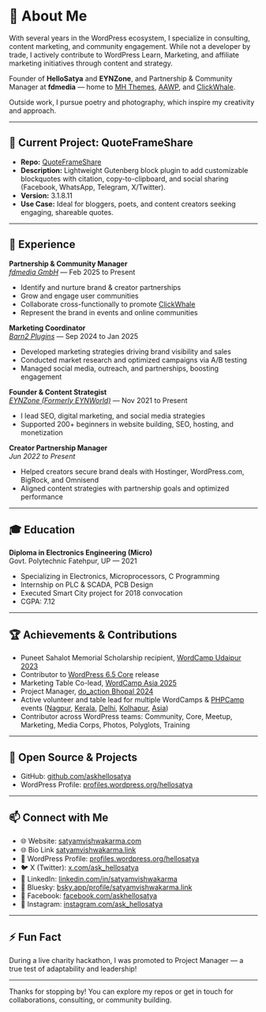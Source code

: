 # 🚀 About Me

With several years in the WordPress ecosystem, I specialize in consulting, content marketing, and community engagement. While not a developer by trade, I actively contribute to WordPress Learn, Marketing, and affiliate marketing initiatives through content and strategy.

Founder of **HelloSatya** and **EYNZone**, and Partnership & Community Manager at **fdmedia** — home to [MH Themes](https://mhthemes.com/), [AAWP](https://getaawp.com/), and [ClickWhale](https://clickwhale.pro/).

Outside work, I pursue poetry and photography, which inspire my creativity and approach.

---

## 🔭 Current Project: QuoteFrameShare

- **Repo:** [QuoteFrameShare](https://github.com/askhellosatya/quoteframeshare)  
- **Description:** Lightweight Gutenberg block plugin to add customizable blockquotes with citation, copy-to-clipboard, and social sharing (Facebook, WhatsApp, Telegram, X/Twitter).  
- **Version:** 3.1.8.11  
- **Use Case:** Ideal for bloggers, poets, and content creators seeking engaging, shareable quotes.

---

## 💼 Experience

**Partnership & Community Manager**  
_[fdmedia GmbH](https://fdmedia.io/)_ — Feb 2025 to Present  
- Identify and nurture brand & creator partnerships  
- Grow and engage user communities  
- Collaborate cross-functionally to promote [ClickWhale](https://clickwhale.pro/) 
- Represent the brand in events and online communities  

**Marketing Coordinator**  
_[Barn2 Plugins](https://barn2.com/)_ — Sep 2024 to Jan 2025  
- Developed marketing strategies driving brand visibility and sales  
- Conducted market research and optimized campaigns via A/B testing  
- Managed social media, outreach, and partnerships, boosting engagement  

**Founder & Content Strategist**  
_[EYNZone (Formerly EYNWorld)](https://eynzone.com/)_ — Nov 2021 to Present  
- I lead SEO, digital marketing, and social media strategies  
- Supported 200+ beginners in website building, SEO, hosting, and monetization  

**Creator Partnership Manager**  
_Jun 2022 to Present_  
- Helped creators secure brand deals with Hostinger, WordPress.com, BigRock, and Omnisend  
- Aligned content strategies with partnership goals and optimized performance  

---

## 🎓 Education

**Diploma in Electronics Engineering (Micro)**  
Govt. Polytechnic Fatehpur, UP — 2021  
- Specializing in Electronics, Microprocessors, C Programming  
- Internship on PLC & SCADA, PCB Design  
- Executed Smart City project for 2018 convocation  
- CGPA: 7.12  

---

## 🏆 Achievements & Contributions

- Puneet Sahalot Memorial Scholarship recipient, [WordCamp Udaipur 2023](https://udaipur.wordcamp.org/2023/puneet-sahalot-memorial-scholarship-winners/)  
- Contributor to [WordPress 6.5 Core](https://wordpress.org/news/2024/04/regina/) release  
- Marketing Table Co-lead, [WordCamp Asia 2025](https://asia.wordcamp.org/2025/contributor-day/)  
- Project Manager, [do_action Bhopal 2024](https://doaction.wpbhopal.org/)
- Active volunteer and table lead for multiple WordCamps & [PHPCamp](https://phpcamp.org/2024/volunteers/) events ([Nagpur](https://nagpur.wordcamp.org/2024/volunteers/), [Kerala](https://kerala.wordcamp.org/2024/volunteers/), [Delhi](https://delhi.wordcamp.org/2024/volunteers/), [Kolhapur](https://kolhapur.wordcamp.org/2025/volunteers/), [Asia](https://asia.wordcamp.org/2025/volunteers/))  
- Contributor across WordPress teams: Community, Core, Meetup, Marketing, Media Corps, Photos, Polyglots, Training  

---

## 🌱 Open Source & Projects

- GitHub: [github.com/askhellosatya](https://github.com/askhellosatya)  
- WordPress Profile: [profiles.wordpress.org/hellosatya](https://profiles.wordpress.org/hellosatya)  

---

## 📫 Connect with Me

- 🌐 Website: [satyamvishwakarma.com](https://satyamvishwakarma.com)
- 🌐 Bio Link [satyamvishwakarma.link](https://satyamvishwakarma.link/)
- 🐘 WordPress Profile: [profiles.wordpress.org/hellosatya](https://profiles.wordpress.org/hellosatya)  
- 🐦 X (Twitter): [x.com/ask_hellosatya](https://x.com/ask_hellosatya)  
- 💼 LinkedIn: [linkedin.com/in/satyamvishwakarma](https://www.linkedin.com/in/satyamvishwakarma)  
- 🌟 Bluesky: [bsky.app/profile/satyamvishwakarma.link](https://bsky.app/profile/satyamvishwakarma.link)  
- 📘 Facebook: [facebook.com/askhellosatya](https://facebook.com/askhellosatya)  
- 📸 Instagram: [instagram.com/ask_hellosatya](https://instagram.com/ask_hellosatya)  

---

## ⚡ Fun Fact

During a live charity hackathon, I was promoted to Project Manager — a true test of adaptability and leadership!

---

Thanks for stopping by! You can explore my repos or get in touch for collaborations, consulting, or community building.

